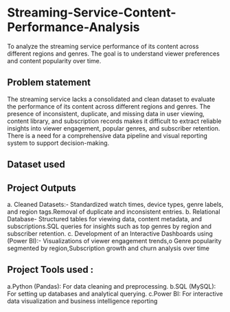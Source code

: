 # Streaming-Service-Content-Performance-Analysis
To analyze the streaming service performance of its content across different regions and genres. The goal is to understand viewer preferences and content popularity over time.
## Problem statement
The streaming service lacks a consolidated and clean dataset to evaluate the performance of its content across different regions and genres. The presence of inconsistent, duplicate, and missing data in user viewing, content library, and subscription records makes it difficult to extract reliable insights into viewer engagement, popular genres, and subscriber retention. There is a need for a comprehensive data pipeline and visual reporting system to support decision-making.
## Dataset used
## Project Outputs
a. Cleaned Datasets:- Standardized watch times, device types, genre labels, and region tags.Removal of duplicate and inconsistent entries.
b. Relational Database- Structured tables for viewing data, content metadata, and subscriptions.SQL queries for insights such as top genres by region and subscriber retention.
c. Development of an Interactive Dashboards using (Power BI):- Visualizations of viewer engagement trends,o	Genre popularity segmented by region,Subscription growth and churn analysis over time
## Project Tools used : 
a.Python (Pandas): For data cleaning and preprocessing.
b.SQL (MySQL): For setting up databases and analytical querying.
c.Power BI: For interactive data visualization and business intelligence reporting
